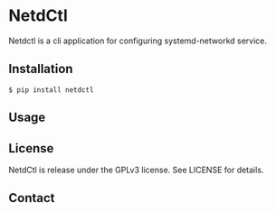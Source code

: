 # NetdCtl
Netdctl is a cli application for configuring systemd-networkd service.

## Installation
```
$ pip install netdctl
```

## Usage


## License
NetdCtl is release under the GPLv3 license. See LICENSE for details.

## Contact
